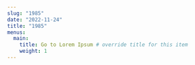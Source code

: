 ```yaml
---
slug: "1985"
date: "2022-11-24"
title: "1985"
menus:
  main:
    title: Go to Lorem Ipsum # override title for this item
    weight: 1
---
```

